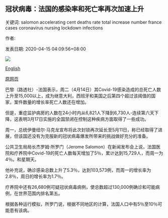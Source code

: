 ## 冠状病毒：法国的感染率和死亡率再次加速上升

关键词: salomon accelerating cent deaths rate total increase number france cases coronavirus nursing lockdown infections

作者: 

发表日期: 2020-04-15 04:09:56+08:00

![](https://www.straitstimes.com/sites/default/files/styles/x_large/public/articles/2020/04/15/topshots-topshot-france-virus-health-122446.jpg?itok=-LvuRLtI)

[English](Coronavirus%3A%20Rate%20of%20infections%2C%20deaths%20in%20France%20accelerating%20again.md)

[原网页](https://www.straitstimes.com/world/europe/coronavirus-rate-of-infections-deaths-in-france-accelerating-again)

巴黎（路透社）-法国表示，周二（4月14日）其Covid-19感染造成的总死亡人数上升至15,000以上，成为继意大利，西班牙和美国之后第四个超过该阈值的国家，案件数量的增长率死亡人数还在增加。

但是，重症监护病房的人数在24小时内从6,821人下降到6,730人-连续第六天下降，这表明3月17日实施的全国禁闭在控制这种疾病方面取得了一些成功。

周一，总统伊曼纽尔·马克龙宣布将此次封锁再次延长至5月11日，称已经取得了进展，但该国还没有为克服新的冠状病毒爆发所带来的挑战做好充分的准备。

公共卫生局局长杰罗姆·所罗门（Jerome Salomon）在新闻发布会上说，法国医院和疗养院中Covid-19的死亡人数每天增加了5％，累计达到15,729人，而周一为4％。和星期天。

他补充说，确诊感染总数上升了5.3％，达到103,573例，而周一的增长率为2.8％，周日的增长率为1.7％。

疗养院中还有26,680例可疑冠状病毒病例，使总数超过130,000例确诊和可能病例，在世界范围内排名第五。

根据各种运行模拟，所罗门说，根据不同地区的计算，法国人口中有5％至10％可能患有该病。